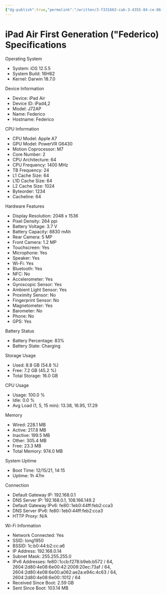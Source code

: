 ```yaml
---
{"dg-publish":true,"permalink":"/written/3-f331663-cab-3-4355-84-ce-86-a4-eb-951511/","dgHomeLink":true,"dgPassFrontmatter":false}
---
```


# iPad Air First Generation ("Federico) Specifications 

Operating System
- System: iOS 12.5.5
- System Build: 16H62
- Kernel: Darwin 18.7.0

Device Information
- Device: iPad Air
- Device ID: iPad4,2
- Model: J72AP
- Name: Federico
- Hostname: Federico

CPU Information
- CPU Model: Apple A7
- GPU Model: PowerVR G6430
- Motion Coprocessor: M7
- Core Number: 2
- CPU Architecture: 64
- CPU Frequency: 1400 MHz
- TB Frequency: 24
- L1 Cache Size: 64
- L1D Cache Size: 64
- L2 Cache Size: 1024
- Byteorder: 1234
- Cacheline: 64

Hardware Features
- Display Resolution: 2048 x 1536
- Pixel Density: 264 ppi
- Battery Voltage: 3.7 V
- Battery Capacity: 8830 mAh
- Rear Camera: 5 MP
- Front Camera: 1.2 MP
- Touchscreen: Yes
- Microphone: Yes
- Speaker: Yes
- Wi-Fi: Yes
- Bluetooth: Yes
- NFC: No
- Accelerometer: Yes
- Gyroscopic Sensor: Yes
- Ambient Light Sensor: Yes
- Proximity Sensor: No
- Fingerprint Sensor: No
- Magnetometer: Yes
- Barometer: No
- Phone: No
- GPS: Yes

Battery Status
- Battery Percentage: 83%
- Battery State: Charging

Storage Usage
- Used: 8.8 GB (54.8 %)
- Free: 7.2 GB (45.2 %)
- Total Storage: 16.0 GB

CPU Usage
- Usage: 100.0 %
- Idle: 0.0 %
- Avg Load (1, 5, 15 min): 13.38, 16.95, 17.29

Memory
- Wired: 228.1 MB
- Active: 217.8 MB
- Inactive: 199.5 MB
- Other: 305.4 MB
- Free: 23.3 MB
- Total Memory: 974.0 MB

System Uptime
- Boot Time: 12/15/21, 14:15
- Uptime: 1h 47m

Connection
- Default Gateway IP: 192.168.0.1
- DNS Server IP: 192.168.0.1, 108.166.149.2
- Default Gateway IPv6: fe80::1eb0:44ff:feb2:cca3
- DNS Server IPv6: fe80::1eb0:44ff:feb2:cca3
- HTTP Proxy: N/A

Wi-Fi Information
- Network Connected: Yes
- SSID: long1950
- BSSID: 1c:b0:44:b2:cc:a6
- IP Address: 192.168.0.14
- Subnet Mask: 255.255.255.0
- IPv6 Addresses: fe80::1ccb:f278:b9eb:b572 / 64, 2604:2d80:4e08:6e00:42:2008:20ec:73af / 64, 2604:2d80:4e08:6e00:a062:ae2a:e94c:4c63 / 64, 2604:2d80:4e08:6e00::1012 / 64
- Received Since Boot: 2.59 GB
- Sent Since Boot: 103.14 MB
